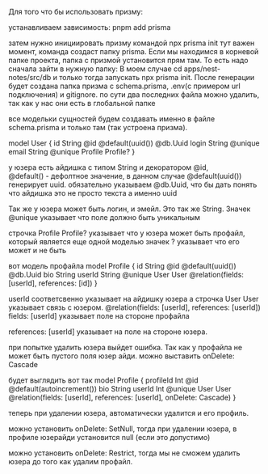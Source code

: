 Для того что бы использовать призму:

устанавливаем зависимость: pnpm add prisma

затем нужно инициировать призму командой npx prisma init
тут важен момент, команда создаст папку prisma. Если мы находимся в корневой папке проекта,
папка с призмой установится прям там. То есть надо сначала зайти в нужную папку:
В моем случае cd apps/nest-notes/src/db и только тогда запускать npx prisma init.
После генерации будет создана папка призма с schema.prisma, .env(с примером url подключения) и gitignore.
по сути два последних файла можно удалить, так как у нас они есть в глобальной папке

все модельки сущностей будем создавать именно в файле schema.prisma и только там (так устроена призма).

model User {
id String @id @default(uuid()) @db.Uuid
login String @unique
email String @unique
Profile Profile?
}

у юзера есть айдишка с типом String и декоратором @id,  
@default() - дефолтное значение, в данном случае @default(uuid()) генерирует uuid.
обязательно указываем @db.Uuid, что бы дать понять что айдишка это не просто текста а именно uuid

Так же у юзера может быть логин, и эмейл. Это так же String. Значек @unique указывает что поле должно быть уникальным

строчка
Profile Profile? указывает что у юзера может быть
профайл, который является еще одной моделью
значек ? указывает что его может и не быть

вот модель профайла
model Profile {
id String @id @default(uuid()) @db.Uuid
bio String
userId String @unique
User User @relation(fields: [userId], references: [id])
}

userId соответсвенно указывает на айдишку юзера
а строчка
User User указывает связь с юзером.
@relation(fields: [userId], references: [userId])
fields: [userId] указывает поле на стороне профайла

references: [userId] указывает на поле на стороне юзера.

при попытке удалить юзера выйдет ошибка. Так как у профайла не может быть пустого поля юзер айди.
можно выставить onDelete: Cascade

будет выглядить вот так
model Profile {
profileId Int @id @default(autoincrement())
bio String
userId Int @unique
User User @relation(fields: [userId], references: [userId], onDelete: Cascade)
}

теперь при удалении юзера, автоматически удалится и его профиль.

можно установить onDelete: SetNull, тогда при удалении юзера, в профиле юзерайди установится null (если это допустимо)

можно установить onDelete: Restrict, тогда мы не сможем удалить юзера до того как удалим профайл.
